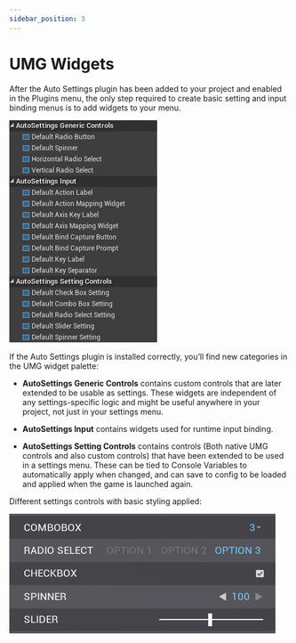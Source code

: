 ```yaml
---
sidebar_position: 3
---
```


# UMG Widgets

After the Auto Settings plugin has been added to your project and enabled in the Plugins menu, the only step required to create basic setting and input binding menus is to add widgets to your menu.

![Image](img/image21.png)

If the Auto Settings plugin is installed correctly, you’ll find new categories in the UMG widget palette: 

- **AutoSettings Generic Controls** contains custom controls that are later extended to be usable as settings. These widgets are independent of any settings-specific logic and might be useful anywhere in your project, not just in your settings menu.

- **AutoSettings Input** contains widgets used for runtime input binding.

- **AutoSettings Setting Controls** contains controls (Both native UMG controls and also custom controls) that have been extended to be used in a settings menu. These can be tied to Console Variables to automatically apply when changed, and can save to config to be loaded and applied when the game is launched again.

Different settings controls with basic styling applied:

![Image](img/image8.png)
